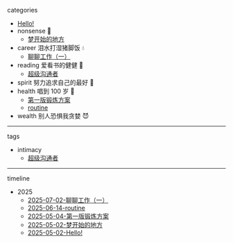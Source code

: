 categories

-   [Hello!](./README.md)
-   nonsense 🤔
    -   [梦开始的地方](./nonsense/starts-here.md)
-   career 泪水打湿猪脚饭 💧
    -   [聊聊工作（一）](./career/think-of-career-01.md)
-   reading 爱看书的健健 📕
    -   [超级沟通者](./reading/supercommunicators.md)
-   spirit 努力追求自己的最好 🏃‍
-   health 唱到 100 岁 🎤
    -   [第一版锻炼方案](./health/exercise-plan-v1/exercise-plan-v1.md)
    -   [routine](./health/routine/routine.md)
-   wealth 别人恐惧我贪婪 😈

---

tags

-   intimacy
    -   [超级沟通者](./reading/supercommunicators.md)

---

timeline

-   2025
    -   [2025-07-02-聊聊工作（一）](./career/think-of-career-01.md)
    -   [2025-06-14-routine](./health/routine/routine.md)
    -   [2025-05-04-第一版锻炼方案](./health/exercise-plan-v1/exercise-plan-v1.md)
    -   [2025-05-02-梦开始的地方](./nonsense/starts-here.md)
    -   [2025-05-02-Hello!](./README.md)
